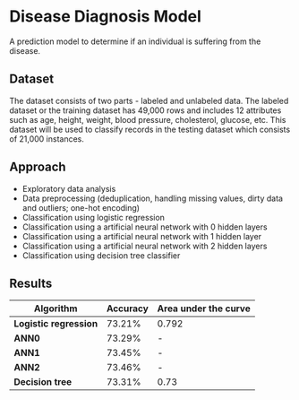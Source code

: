 # Disease Diagnosis Model
A prediction model to determine if an individual is suffering from the disease.

## Dataset
The dataset consists of two parts - labeled and unlabeled data. The labeled dataset or the training dataset has 49,000 rows and includes 12 attributes such as age, height, weight, blood pressure, cholesterol, glucose, etc. This dataset will be used to classify records in the testing dataset which consists of 21,000 instances.

## Approach
- Exploratory data analysis
- Data preprocessing (deduplication, handling missing values, dirty data and outliers; one-hot encoding)
- Classification using logistic regression
- Classification using a artificial neural network with 0 hidden layers
- Classification using a artificial neural network with 1 hidden layer
- Classification using a artificial neural network with 2 hidden layers
- Classification using decision tree classifier

## Results
Algorithm | Accuracy | Area under the curve
--- | --- | ---
**Logistic regression** | 73.21% | 0.792
**ANN0** | 73.29% | -
**ANN1** | 73.45% | -
**ANN2** | 73.46% | -
**Decision tree** | 73.31% | 0.73
